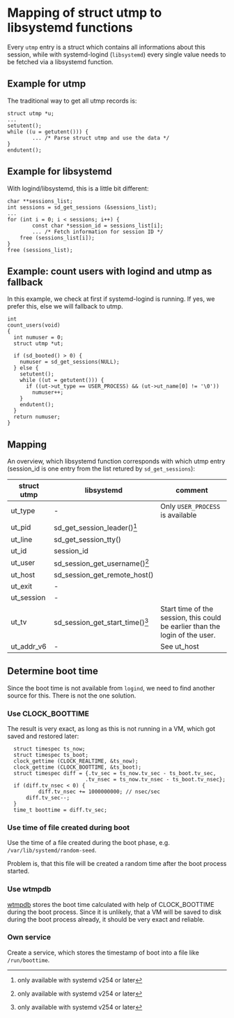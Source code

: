 # Mapping of struct utmp to libsystemd functions

Every `utmp` entry is a struct which contains all informations about this session, while with systemd-logind (`libsystemd`) every single value needs to be fetched via a libsystemd function.

## Example for utmp

The traditional way to get all utmp records is:

```
struct utmp *u;
...
setutent();
while ((u = getutent())) {
        ... /* Parse struct utmp and use the data */
}
endutent();
```

## Example for libsystemd

With logind/libsystemd, this is a little bit different:

```
char **sessions_list;
int sessions = sd_get_sessions (&sessions_list);
...
for (int i = 0; i < sessions; i++) {
        const char *session_id = sessions_list[i];
        ... /* Fetch information for session ID */
	free (sessions_list[i]);
}
free (sessions_list);
```

## Example: count users with logind and utmp as fallback

In this example, we check at first if systemd-logind is running. If yes, we prefer this, else we will fallback to utmp.

```
int
count_users(void)
{
  int numuser = 0;
  struct utmp *ut;

  if (sd_booted() > 0) {
    numuser = sd_get_sessions(NULL);
  } else {
    setutent();
    while ((ut = getutent())) {
      if ((ut->ut_type == USER_PROCESS) && (ut->ut_name[0] != '\0'))
        numuser++;
    }
    endutent();
  }
  return numuser;
}
```

## Mapping

An overview, which libsystemd function corresponds with which utmp entry
(session_id is one entry from the list retured by `sd_get_sessions`):

| struct utmp | libsystemd | comment |
|-------------|------------|---------|
| ut_type | - | Only `USER_PROCESS` is available|
| ut_pid  | sd_get_session_leader()[^1] ||
| ut_line | sd_get_session_tty() ||
| ut_id   | session_id |
| ut_user | sd_session_get_username()[^1] ||
| ut_host | sd_session_get_remote_host() ||
| ut_exit | - ||
| ut_session | - ||
| ut_tv | sd_session_get_start_time()[^1] |Start time of the session, this could be earlier than the login of the user. |
| ut_addr_v6| - | See ut_host |

[^1]: only available with systemd v254 or later

## Determine boot time

Since the boot time is not available from `logind`, we need to find another source for this. There is not the one solution.

### Use CLOCK_BOOTTIME

The result is very exact, as long as this is not running in a VM, which got saved and restored later:

```
  struct timespec ts_now;
  struct timespec ts_boot;
  clock_gettime (CLOCK_REALTIME, &ts_now);
  clock_gettime (CLOCK_BOOTTIME, &ts_boot);
  struct timespec diff = {.tv_sec = ts_now.tv_sec - ts_boot.tv_sec,
                         .tv_nsec = ts_now.tv_nsec - ts_boot.tv_nsec};
  if (diff.tv_nsec < 0) {
          diff.tv_nsec += 1000000000; // nsec/sec
	  diff.tv_sec--;
  }
  time_t boottime = diff.tv_sec;
```

### Use time of file created during boot

Use the time of a file created during the boot phase,
e.g. `/var/lib/systemd/random-seed`.

Problem is, that this file will be created a random time after the boot process started.

### Use wtmpdb

[wtmpdb](https://github.com/thkukuk/wtmpdb) stores the boot time calculated with help of CLOCK_BOOTTIME during the boot process. Since it is unlikely, that a VM will be saved to disk during the boot process already, it should be very exact and reliable.

### Own service

Create a service, which stores the timestamp of boot into a file like `/run/boottime`.
